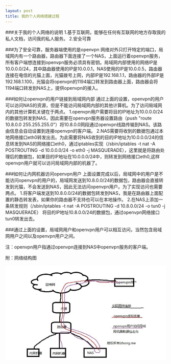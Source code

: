 ```yaml
---
layout: post
title: 我的个人网络搭建过程
---
```



###关于我的个人网络的说明
1.基于互联网，能够在任何有互联网的地方存取我的私人文档，访问我的私人服务。
2.安全可靠

###为了安全可靠，服务器端使用的是openvpn
网络对外只打开特定的端口，局域网内有一个路由器，路由器下面连接了一个NAS，上面运行着openvpn服务，所有客户端想连接到openvpn服务必须具有密钥。局域网内部使用的网络IP是10.0.0.0/24，其中路由器使用的IP是10.0.0.1，NAS使用的IP是10.0.0.5，路由器连接在电信的光猫上面，光猫拨号上网，内部IP是192.168.1.1，路由器的外部IP是192.168.1.100，光猫会将openvpn的1194端口转发到路由器上面，路由器会将1194端口转发到NAS上，提供openvpn的接入。

###如何让openvpn的用户链接到局域网内部
通过上面的设置，openvpn的用户可以访问NAS的资源，但是不能访问局域网内部的其他计算机。为了访问局域网内的其他计算机关键在于两点。
1.openvpn用户需要将目的IP地址为10.0.0.0/24的数据包转发到NAS，因此需要在openvpn服务器设置路由（push "route 10.8.0.0 255.255.255.0"）将10.8.0.0网段通过openvpn线路传输到NAS。该路由信息会自动设置到连接openvpn的客户端。
2.NAS需要将收到的数据包通过本地网络接口eth0转发出去。为此需要将NAS收到的目的IP地址为10.0.0.0/24的信息转发到NAS的网络接口eth0，通过iptables实现（/sbin/iptables -t nat -A POSTROUTING -d 10.0.0.0/24 -o eth0 -j MASQUERADE），这里就是将路由处理后的数据包，如果目的IP地址在10.0.0.0/24中，则转发到网络接口eth0,这样openvpn用户就可以访问局域网内部的机器了。

###如何让内网机器访问openvpn用户
上面设置完成以后，局域网中的用户是不能访问openvpn的用户的，局域网发送到10.8.0.0/24的数据包，路由器会直接转发到光猫，不会发送到NAS，因此无法访问openvpn用户。为了实现访问也需要两点。
1.将客户端发送到10.8.0.0/24的数据包转发到NAS，我是在路由器上面配置的静态转发表，如果你的路由器不支持也可以在本地操作。
2.在NAS上添加一条转发规则（/sbin/iptables -t nat -A POSTROUTING -d 10.8.0.0/24 -o tun0 -j MASQUERADE） 将目的IP地址10.8.0.0/24的数据包，通过openvpn网络接口tun0转发出去。

###通过上面的设置，局域网用户和openvpn用户可以相互访问，当然包含局域网用户之间以及openvpn用户之间。

注：openvpn用户指通过openvpn连接到NAS中openvpn服务的客户端。

附：网络结构图

![](/assets/pic/2013/my-private-network-daemon.jpg)
